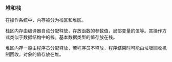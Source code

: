 ### 堆和栈

在操作系统中，内存被分为栈区和堆区。

栈区内存由编译器自动分配释放，存放函数的参数值，局部变量的值等。其操作方式类似于数据结构中的栈。基本数据类型的值存放在栈。

堆区内存一般由程序员分配释放，若程序员不释放，程序结束时可能由垃圾回收机制回收。对象的值存放在堆。